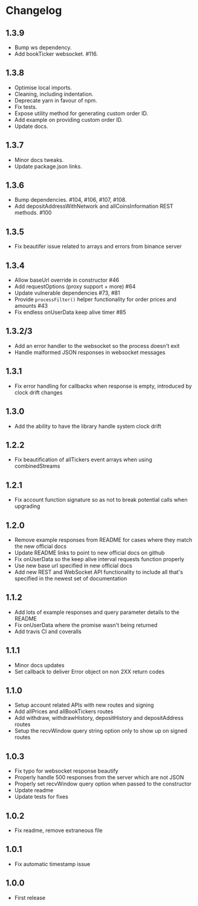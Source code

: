 # Changelog
## 1.3.9
-   Bump ws dependency.
-   Add bookTicker websocket. #116.

## 1.3.8
-   Optimise local imports.
-   Cleaning, including indentation.
-   Deprecate yarn in favour of npm.
-   Fix tests.
-   Expose utility method for generating custom order ID.
-   Add example on providing custom order ID.
-   Update docs.

## 1.3.7

-   Minor docs tweaks.
-   Update package.json links.

## 1.3.6

-   Bump dependencies. #104, #106, #107, #108.
-   Add depositAddressWithNetwork and allCoinsInformation REST methods. #100

## 1.3.5

-   Fix beautifer issue related to arrays and errors from binance server

## 1.3.4

-   Allow baseUrl override in constructor #46
-   Add requestOptions (proxy support + more) #64
-   Update vulnerable dependencies #73, #81
-   Provide `processFilter()` helper functionality for order prices and amounts #43
-   Fix endless onUserData keep alive timer #85

## 1.3.2/3

-   Add an error handler to the websocket so the process doesn't exit
-   Handle malformed JSON responses in websocket messages

## 1.3.1

-   Fix error handling for callbacks when response is empty, introduced by clock drift changes

## 1.3.0

-   Add the ability to have the library handle system clock drift

## 1.2.2

-   Fix beautification of allTickers event arrays when using combinedStreams

## 1.2.1

-   Fix account function signature so as not to break potential calls when upgrading

## 1.2.0

-   Remove example responses from README for cases where they match the new official docs
-   Update README links to point to new official docs on github
-   Fix onUserData so the keep alive interval requests function properly
-   Use new base url specified in new official docs
-   Add new REST and WebSocket API functionality to include all that's specified in the newest set of documentation

## 1.1.2

-   Add lots of example responses and query parameter details to the README
-   Fix onUserData where the promise wasn't being returned
-   Add travis CI and coveralls

## 1.1.1

-   Minor docs updates
-   Set callback to deliver Error object on non 2XX return codes

## 1.1.0

-   Setup account related APIs with new routes and signing
-   Add allPrices and allBookTickers routes
-   Add withdraw, withdrawHistory, depositHistory and depositAddress routes
-   Setup the recvWindow query string option only to show up on signed routes

## 1.0.3

-   Fix typo for websocket response beautify
-   Properly handle 500 responses from the server which are not JSON
-   Properly set recvWindow query option when passed to the constructor
-   Update readme
-   Update tests for fixes

## 1.0.2

-   Fix readme, remove extraneous file

## 1.0.1

-   Fix automatic timestamp issue

## 1.0.0

-   First release
